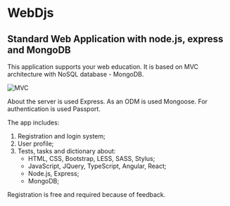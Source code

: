 # WebDjs
## Standard Web Application with node.js, express and  MongoDB

This application supports your web education. It is based on MVC architecture with NoSQL database - MongoDB.

![MVC](https://www.codeproject.com/KB/aspnet/528117/16.JPG "MVC")

About the server is used Express. As an ODM is used Mongoose. For authentication is used Passport.

The app includes:
 1. Registration and login system;
 2. User profile;
 3. Tests, tasks and dictionary about:
    + HTML, CSS, Bootstrap, LESS, SASS, Stylus;
    + JavaScript, JQuery, TypeScript, Angular, React;
    + Node.js, Express;
    + MongoDB;
    
Registration is free and required because of feedback.
